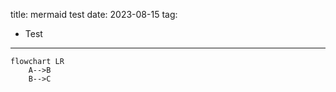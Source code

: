 title: mermaid test
date: 2023-08-15
tag:
  - Test
---

```mermaid
flowchart LR
    A-->B
    B-->C
```

